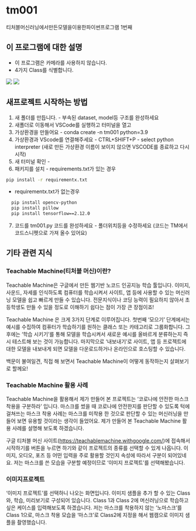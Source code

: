 # tm001
티처블머신러닝에서만든모델을이용한파이썬프로그램 1번째
## 이 프로그램에 대한 설명
  - 이 프로그램은 카메라를 사용하지 않습니다.
  - 4가지 Class를 식별합니다.
<div>
  <img src="https://img.shields.io/badge/Python-3776AB?style=flat-square&logo=Python&logoColor=white"/>
  <img src="https://github-readme-stats.vercel.app/api/top-langs/?username={username}&layout=compact"/>
    
  </div>

## 새프로젝트 시작하는 방법
  1. 새 폴더를 만듭니다. - 부속된 dataset, model등 구조를 완성하세요 
  2. 새폴더로 이동해서 VSCode를 실행하고 터미널을 열고
  3. 가상환경을 만들어요 - conda create -n tm001 python=3.9
  4. 가상환경과 VScode를 연결해주세요 - CTRL+SHIFT+P - select python interpreter (새로 만든 가상환경 이름이 보이지 않으면 VSCODE를 종료하고 다시 시작)
  5. 새 터미널 확인 -
  6. 패키지를 설치 
    - requirements.txt가 있는 경우 
```bash
pip install -r requirementx.txt
```
  - requirementx.txt가 없는경우
```bash  
  pip install opencv-python 
  pip install pillow 
  pip install tensorflow==2.12.0
```

  7. 코드를 tm001.py 코드를 완성하세요 - 폴더위치등을 수정하세요 (코드는 TM에서 코드스니펫으로 가져 올수 있어요)
     
## 기타 관련 지식
### Teachable Machine(티처블 머신)이란?
Teachable Machine은 구글에서 만든 웹기반 노코드 인공지능 학습 툴입니다. 이미지, 사운드, 자세를 인식하도록 컴퓨터를 학습시켜서 사이트, 앱 등에 사용할 수 있는 머신러닝 모델을 쉽고 빠르게 만들 수 있습니다. 전문지식이나 코딩 능력이 필요하지 않아서 초등학생도 만들 수 있을 정도로 이해하기 쉽다는 점이 가장 큰 장점이죠!

Teachable Machine 은 크게 3가지 단계로 이루어집니다. 첫번째 ‘모으기’ 단계에서는 예시를 수집하여 컴퓨터가 학습하기를 원하는 클래스 또는 카테고리로 그룹화합니다. 그 후에는 ‘학습 시키기’를 통해 모델을 학습시켜서 새로운 예시를 올바르게 분류하는지 즉시 테스트해 보는 것이 가능합니다. 마지막으로 ‘내보내기’로 사이트, 앱 등 프로젝트에 대한 모델을 내보내게 되면 모델을 다운로드하거나 온라인으로 호스팅할 수 있습니다.

백문이 불여일견, 직접 해 보면서 Teachable Machine이 어떻게 동작하는지 살펴보기로 할께요! 

### Teachable Machine 활용 사례 
Teachable Machine을 활용해서 제가 만들어 본 프로젝트는 ‘코로나에 안전한 마스크 착용을 구분하라’ 입니다.
마스크를 썼을 때 코로나에 안전한지를 판단할 수 있도록 턱에 걸쳐쓰는 마스크 착용 사례는 마스크를 미착용 한 것으로 판단할 수 있는 머신러닝을 만들어 보면 유용할 것이라는 생각이 들었어요. 제가 만들어 본 Teachable Machine 활용 사례를 설명해 보도록 하겠습니다.

구글 티처블 머신 사이트(https://teachablemachine.withgoogle.com/)에 접속해서 시작하기를 버튼을 누르면 하기와 같이 프로젝트의 종류를 선택할 수 있게 나옵니다.  이미지, 오디오, 포즈 등 어떤 입력을 주로 활용할 것인지 속성에 따라서 구분이 되어있네요. 저는 마스크를 쓴 모습을 구분할 예정이므로 ‘이미지 프로젝트’를 선택해봤습니다.

### 이미지프로젝트
‘이미지 프로젝트’를 선택하니 나오는 화면입니다. 이미지 샘플을 추가 할 수 있는 Class와, 학습, 미리보기로 구성되어 있습니다. Class 1과 Class 2에 머신러닝으로 학습하고 싶은 케이스를 입력해보도록 하겠습니다. 저는 마스크를 착용하지 않는 ‘노마스크’를 Class 1으로, 마스크 착용 모습을 ‘마스크’로 Class2에 지정을 해서 웹캠으로 이미지 샘플을 촬영했습니다.
